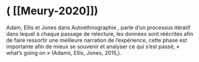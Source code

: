 # ( [[Meury-2020]])


Adam, Ellis et Jones dans Autoethnographie , parle d’un processus itératif dans lequel à chaque passage de relecture, les données sont réécrites afin de faire ressortir une meilleure narration de l’expérience, cette phase est importante afin de mieux se souvenir et analyser ce qui s’est passé, « what’s going on » (Adams, Ellis, Jones, 2015,).



